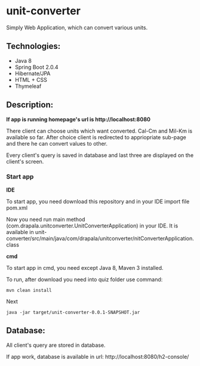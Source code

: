 # unit-converter
Simply Web Application, which can convert various units.

## Technologies:
* Java 8
* Spring Boot 2.0.4
* Hibernate/JPA
* HTML + CSS
* Thymeleaf

## Description:

**If app is running homepage's url is  http://localhost:8080**

There client can choose units which want converted. Cal-Cm and Mil-Km is available so far. After choice client is redirected to appriopriate sub-page and there he can convert values to other.

Every client's query is saved in database and last three are displayed on the client's screen.

### Start app

**IDE**

To start app, you need download this repository and in your IDE import file pom.xml 

Now you need run main method (com.drapala.unitconverter.UnitConverterApplication) in your IDE. It is available in unit-converter/src/main/java/com/drapala/unitconverter/nitConverterApplication.class

**cmd**

To start app in cmd, you need except Java 8, Maven 3 installed.

To run, after download you need into quiz folder use command:

```
mvn clean install
```

Next
```
java -jar target/unit-converter-0.0.1-SNAPSHOT.jar
```

## Database:

All client's query are stored in database.

If app work, database is available in url: http://localhost:8080/h2-console/

